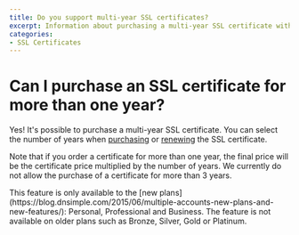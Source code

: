 ```yaml
---
title: Do you support multi-year SSL certificates?
excerpt: Information about purchasing a multi-year SSL certificate with DNSimple.
categories:
- SSL Certificates
---
```


# Can I purchase an SSL certificate for more than one year?

Yes! It's possible to purchase a multi-year SSL certificate. You can select the number of years when [purchasing](/articles/purchasing-ssl-certificates/) or [renewing](/articles/renewing-ssl-certificates/) the SSL certificate.

Note that if you order a certificate for more than one year, the final price will be the certificate price multiplied by the number of years. We currently do not allow the purchase of a certificate for more than 3 years.

<note>
This feature is only available to the [new plans](https://blog.dnsimple.com/2015/06/multiple-accounts-new-plans-and-new-features/): Personal, Professional and Business. The feature is not available on older plans such as Bronze, Silver, Gold or Platinum.
</note>

